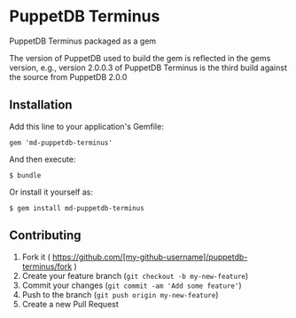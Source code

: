 # PuppetDB Terminus

PuppetDB Terminus packaged as a gem

The version of PuppetDB used to build the gem is reflected in the gems version,
e.g., version 2.0.0.3 of PuppetDB Terminus is the third build against the
source from PuppetDB 2.0.0

## Installation

Add this line to your application's Gemfile:

    gem 'md-puppetdb-terminus'

And then execute:

    $ bundle

Or install it yourself as:

    $ gem install md-puppetdb-terminus

## Contributing

1. Fork it ( https://github.com/[my-github-username]/puppetdb-terminus/fork )
2. Create your feature branch (`git checkout -b my-new-feature`)
3. Commit your changes (`git commit -am 'Add some feature'`)
4. Push to the branch (`git push origin my-new-feature`)
5. Create a new Pull Request
